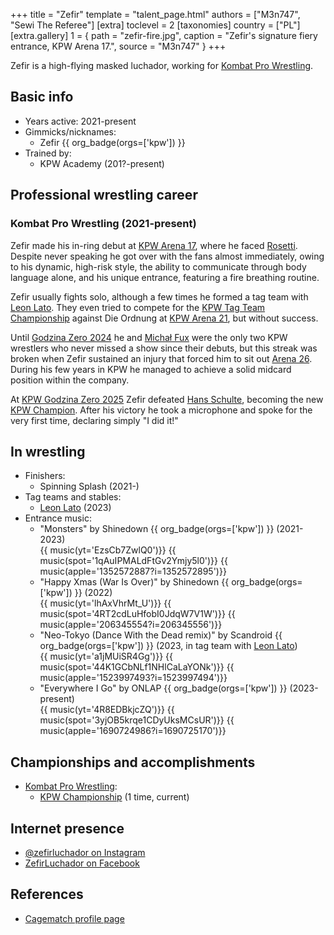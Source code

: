 +++
title = "Zefir"
template = "talent_page.html"
authors = ["M3n747", "Sewi The Referee"]
[extra]
toclevel = 2
[taxonomies]
country = ["PL"]
[extra.gallery]
1 = { path = "zefir-fire.jpg", caption = "Zefir's signature fiery entrance, KPW Arena 17.", source = "M3n747" }
+++

Zefir is a high-flying masked luchador, working for [Kombat Pro Wrestling](@/o/kpw.md).

## Basic info

* Years active: 2021-present
* Gimmicks/nicknames:
  - Zefir {{ org_badge(orgs=['kpw']) }}
* Trained by:
  - KPW Academy (201?-present)

## Professional wrestling career

### Kombat Pro Wrestling (2021-present)

Zefir made his in-ring debut at [KPW Arena 17](@/e/kpw/2021-08-21-kpw-arena-17.md), where he faced [Rosetti](@/w/rosetti.md).
Despite never speaking he got over with the fans almost immediately, owing to his dynamic, high-risk style, the ability to communicate through body language alone, and his unique entrance, featuring a fire breathing routine.

Zefir usually fights solo, although a few times he formed a tag team with [Leon Lato](@/w/leon-lato.md). They even tried to compete for the [KPW Tag Team Championship](@/c/kpw-tag-team-championship.md) against Die Ordnung at [KPW Arena 21](@/e/kpw/2023-02-24-kpw-arena-21.md), but without success.

Until [Godzina Zero 2024](@/e/kpw/2024-09-07-kpw-godzina-zero-2024.md) he and [Michał Fux](@/w/michal-fux.md) were the only two KPW wrestlers who never missed a show since their debuts, but this streak was broken when Zefir sustained an injury that forced him to sit out [Arena 26](@/e/kpw/2024-11-15-kpw-arena-26.md). During his few years in KPW he managed to achieve a solid midcard position within the company.

At [KPW Godzina Zero 2025](@/e/kpw/2025-08-22-kpw-godzina-zero-2025.md) Zefir defeated [Hans Schulte](@/w/hans-schulte.md), becoming the new [KPW Champion](@/c/kpw-championship.md). After his victory he took a microphone and spoke for the very first time, declaring simply "I did it!"

## In wrestling

* Finishers:
  - Spinning Splash (2021-)
* Tag teams and stables:
  - [Leon Lato](@/w/leon-lato.md) (2023)
* Entrance music:
  - "Monsters" by Shinedown
    {{ org_badge(orgs=['kpw']) }} (2021-2023) <br>
    {{ music(yt='EzsCb7ZwlQ0')}}
    {{ music(spot='1qAuIPMALdFtGv2Ymjy5l0')}}
    {{ music(apple='1352572887?i=1352572895')}}
  - "Happy Xmas (War Is Over)" by Shinedown
    {{ org_badge(orgs=['kpw']) }} (2022) <br>
    {{ music(yt='lhAxVhrMt_U')}}
    {{ music(spot='4RT2cdLuHfobI0JdqW7V1W')}}
    {{ music(apple='206345554?i=206345556')}}
  - "Neo-Tokyo (Dance With the Dead remix)" by Scandroid
    {{ org_badge(orgs=['kpw']) }} (2023, in tag team with [Leon Lato](@/w/leon-lato.md)) <br>
    {{ music(yt='a1jMUiSR4Gg')}}
    {{ music(spot='44K1GCbNLf1NHlCaLaYONk')}}
    {{ music(apple='1523997493?i=1523997494')}}
  - "Everywhere I Go" by ONLAP
    {{ org_badge(orgs=['kpw']) }} (2023-present) <br>
    {{ music(yt='4R8EDBkjcZQ')}}
    {{ music(spot='3yjOB5krqe1CDyUksMCsUR')}}
    {{ music(apple='1690724986?i=1690725170')}}

## Championships and accomplishments

* [Kombat Pro Wrestling](@/o/kpw.md):
  - [KPW Championship](@/c/kpw-championship.md) (1 time, current)

## Internet presence

* [@zefirluchador on Instagram](https://www.instagram.com/zefirluchador/)
* [ZefirLuchador on Facebook](https://www.facebook.com/zefirluchador/)

## References

* [Cagematch profile page](https://www.cagematch.net/?id=2&nr=25587)
